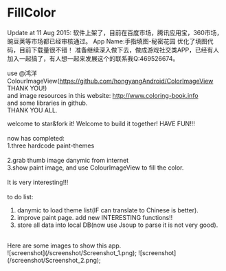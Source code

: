# FillColor

Update at 11 Aug 2015:
软件上架了，目前在百度市场，腾讯应用宝，360市场，豌豆荚等市场都已经审核通过。
App Name:手指填图-秘密花园
优化了填图代码，目前下载量很不错！
准备继续深入做下去，做成游戏社交类APP，已经有人加入一起搞了，有人想一起来发展这个的联系我Q:469526674。

use @鸿洋 ColourImageView(https://github.com/hongyangAndroid/ColorImageView THANK YOU!) </br>
and image resources in this website: http://www.coloring-book.info</br>
and some libraries in github.</br>
THANK YOU ALL.</br>

welcome to star&fork it! Welcome to build it together! HAVE FUN!!!</br>
</br>
now has completed:</br>
1.three hardcode paint-themes </br>   
2.grab thumb image danymic from internet</br>
3.show paint image, and use ColourImageView to fill the color.</br>
</br>
It is very interesting!!!</br>
</br>
to do list:</br>
1. danymic to load theme list(IF can translate to Chinese is better).</br>
2. improve paint page. add new INTERESTING functions!!</br>
3. store all data into local DB(now use Jsoup to parse it is not very good).</br>
</br>
Here are some images to show this app.</br>
![screenshot](/screenshot/Screenshot_1.png);
![screenshot](/screenshot/Screenshot_2.png);
